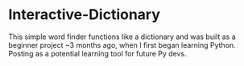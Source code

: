 # Interactive-Dictionary  
This simple word finder functions like a dictionary and was built as a beginner project ~3 months ago, when I first began learning Python.
Posting as a potential learning tool for future Py devs.
